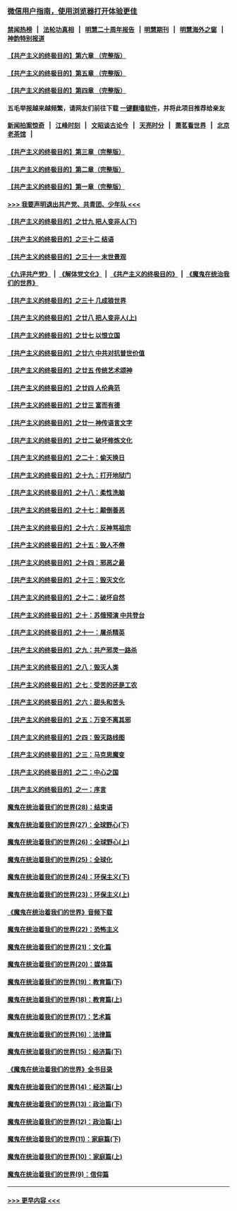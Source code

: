 ### [微信用户指南，使用浏览器打开体验更佳](https://github.com/gfw-breaker/banned-news1/blob/master/indexes/wechat-guide.md?t=0)
#### [禁闻热榜](热点新闻.md?t=0)  &nbsp;&nbsp;|&nbsp;&nbsp; [法轮功真相](https://github.com/gfw-breaker/truth/blob/master/README.md?t=0) &nbsp;&nbsp;|&nbsp;&nbsp; [明慧二十周年报告](https://github.com/gfw-breaker/mh-reports/blob/master/README.md?t=0) &nbsp;&nbsp;|&nbsp;&nbsp;[明慧期刊](https://github.com/gfw-breaker/mh-qikan) &nbsp;&nbsp;|&nbsp;&nbsp; [明慧海外之窗](https://github.com/gfw-breaker/mh-news/blob/master/README.md?t=0) &nbsp;&nbsp;|&nbsp;&nbsp; [神韵特别报道](https://github.com/gfw-breaker/mh-news/blob/master/shenyun.md?t=0)
#### [【共产主义的终极目的】第六章 （完整版）](../pages/nsc422/n11428913.md?t=02070501) 
#### [【共产主义的终极目的】第五章 （完整版）](../pages/nsc422/n11428912.md?t=02070501) 
#### [【共产主义的终极目的】第四章 （完整版）](../pages/nsc422/n11428907.md?t=02070501) 
#### 五毛举报越来越频繁，请网友们前往下载 [一键翻墙软件](https://github.com/gfw-breaker/ssr-accounts)，并将此项目推荐给亲友
#### [新闻拍案惊奇](https://github.com/gfw-breaker/banned-news1/blob/master/pages/link4.md) &nbsp;&nbsp;|&nbsp;&nbsp; [江峰时刻](https://github.com/gfw-breaker/banned-news1/blob/master/pages/link4.md) &nbsp;&nbsp;|&nbsp;&nbsp; [文昭谈古论今](https://github.com/gfw-breaker/banned-news1/blob/master/pages/link4.md) &nbsp;&nbsp;|&nbsp;&nbsp; [天亮时分](https://github.com/gfw-breaker/banned-news1/blob/master/pages/link4.md) &nbsp;&nbsp;|&nbsp;&nbsp; [萧茗看世界](https://github.com/gfw-breaker/banned-news1/blob/master/pages/link4.md) &nbsp;&nbsp;|&nbsp;&nbsp; [北京老茶馆](https://github.com/gfw-breaker/banned-news1/blob/master/pages/link4.md) &nbsp;&nbsp;|&nbsp;&nbsp; 
#### [【共产主义的终极目的】第三章（完整版）](../pages/nsc422/n11428848.md?t=02070501) 
#### [【共产主义的终极目的】第二章（完整版）](../pages/nsc422/n11428831.md?t=02070501) 
#### [【共产主义的终极目的】第一章（完整版）](../pages/nsc422/n11417651.md?t=02070501) 
#### [>>> 我要声明退出共产党、共青团、少年队 <<<](https://github.com/begood0513/goodnews/blob/master/quit/letter.md) 
#### [【共产主义的终极目的】之廿九 把人变非人(下)](../pages/nsc422/n11344140.md?t=02070501) 
#### [【共产主义的终极目的】之三十二 结语](../pages/nsc422/n11360535.md?t=02070501) 
#### [【共产主义的终极目的】之三十一 末世景观](../pages/nsc422/n11351129.md?t=02070501) 
#### [《九评共产党》](https://github.com/begood0513/9ping.md/blob/master/README.md) &nbsp;|&nbsp; [《解体党文化》](../../../../jtdwh.md/blob/master/README.md)  &nbsp;|&nbsp; [《共产主义的终极目的》](../../../../gczydzjmd.md/blob/master/README.md) &nbsp;|&nbsp; [《魔鬼在统治我们的世界》](../../../../mgztzwmdsj.md/blob/master/README.md) 
#### [【共产主义的终极目的】之三十 几成狼世界](../pages/nsc422/n11348280.md?t=02070501) 
#### [【共产主义的终极目的】之廿八 把人变非人(上)](../pages/nsc422/n11340492.md?t=02070501) 
#### [【共产主义的终极目的】之廿七 以恨立国](../pages/nsc422/n11336944.md?t=02070501) 
#### [【共产主义的终极目的】之廿六 中共对抗普世价值](../pages/nsc422/n11324785.md?t=02070501) 
#### [【共产主义的终极目的】之廿五 传统艺术颂神](../pages/nsc422/n11296396.md?t=02070501) 
#### [【共产主义的终极目的】之廿四 人伦典范](../pages/nsc422/n11296397.md?t=02070501) 
#### [【共产主义的终极目的】之廿三 富而有德](../pages/nsc422/n11283598.md?t=02070501) 
#### [【共产主义的终极目的】之廿一 神传语言文字](../pages/nsc422/n11263265.md?t=02070501) 
#### [【共产主义的终极目的】之廿二 破坏修炼文化](../pages/nsc422/n11245728.md?t=02070501) 
#### [【共产主义的终极目的】之二十：偷天换日](../pages/nsc422/n11238846.md?t=02070501) 
#### [【共产主义的终极目的】之十九：打开地狱门](../pages/nsc422/n11206376.md?t=02070501) 
#### [【共产主义的终极目的】之十八：柔性洗脑](../pages/nsc422/n11199994.md?t=02070501) 
#### [【共产主义的终极目的】之十七：颠倒善恶](../pages/nsc422/n11179782.md?t=02070501) 
#### [【共产主义的终极目的】之十六：反神骂祖宗](../pages/nsc422/n11166798.md?t=02070501) 
#### [【共产主义的终极目的】之十五：毁人不倦](../pages/nsc422/n11166792.md?t=02070501) 
#### [【共产主义的终极目的】之十四：邪恶之最](../pages/nsc422/n11150249.md?t=02070501) 
#### [【共产主义的终极目的】之十三：毁灭文化](../pages/nsc422/n11135227.md?t=02070501) 
#### [【共产主义的终极目的】之十二：破坏自然](../pages/nsc422/n11135214.md?t=02070501) 
#### [【共产主义的终极目的】之十：苏俄预演 中共登台](../pages/nsc422/n11118424.md?t=02070501) 
#### [【共产主义的终极目的】之十一：屠杀精英](../pages/nsc422/n11118442.md?t=02070501) 
#### [【共产主义的终极目的】之九：共产邪灵一路杀](../pages/nsc422/n11114139.md?t=02070501) 
#### [【共产主义的终极目的】之八：毁灭人类](../pages/nsc422/n11108503.md?t=02070501) 
#### [【共产主义的终极目的】之七：受苦的还是工农](../pages/nsc422/n11101809.md?t=02070501) 
#### [【共产主义的终极目的】之六：甜头和苦头](../pages/nsc422/n11096971.md?t=02070501) 
#### [【共产主义的终极目的】之五：万变不离其邪](../pages/nsc422/n11091285.md?t=02070501) 
#### [【共产主义的终极目的】之四：毁灭路线图](../pages/nsc422/n11086284.md?t=02070501) 
#### [【共产主义的终极目的】之三：马克思魔变](../pages/nsc422/n11061941.md?t=02070501) 
#### [【共产主义的终极目的】之二：中心之国](../pages/nsc422/n11047728.md?t=02070501) 
#### [【共产主义的终极目的】之一：序言](../pages/nsc422/n11086077.md?t=02070501) 
#### [魔鬼在统治着我们的世界(28)：结束语](../pages/nsc422/n10936246.md?t=02070501) 
#### [魔鬼在统治着我们的世界(27)：全球野心(下)](../pages/nsc422/n10928319.md?t=02070501) 
#### [魔鬼在统治着我们的世界(26)：全球野心(上)](../pages/nsc422/n10900318.md?t=02070501) 
#### [魔鬼在统治着我们的世界(25)：全球化](../pages/nsc422/n10788205.md?t=02070501) 
#### [魔鬼在统治着我们的世界(24)：环保主义(下)](../pages/nsc422/n10695307.md?t=02070501) 
#### [魔鬼在统治着我们的世界(23)：环保主义(上)](../pages/nsc422/n10688613.md?t=02070501) 
#### [《魔鬼在统治着我们的世界》音频下载](../pages/nsc422/n10635553.md?t=02070501) 
#### [魔鬼在统治着我们的世界(22)：恐怖主义](../pages/nsc422/n10614727.md?t=02070501) 
#### [魔鬼在统治着我们的世界(21)：文化篇](../pages/nsc422/n10597706.md?t=02070501) 
#### [魔鬼在统治着我们的世界(20)：媒体篇](../pages/nsc422/n10586579.md?t=02070501) 
#### [魔鬼在统治着我们的世界(19)：教育篇(下)](../pages/nsc422/n10564808.md?t=02070501) 
#### [魔鬼在统治着我们的世界(18)：教育篇(上)](../pages/nsc422/n10526970.md?t=02070501) 
#### [魔鬼在统治着我们的世界(17)：艺术篇](../pages/nsc422/n10499093.md?t=02070501) 
#### [魔鬼在统治着我们的世界(16)：法律篇](../pages/nsc422/n10485969.md?t=02070501) 
#### [魔鬼在统治着我们的世界(15)：经济篇(下)](../pages/nsc422/n10469975.md?t=02070501) 
#### [《魔鬼在统治着我们的世界》全书目录](../pages/nsc422/n10464261.md?t=02070501) 
#### [魔鬼在统治着我们的世界(14)：经济篇(上)](../pages/nsc422/n10457370.md?t=02070501) 
#### [魔鬼在统治着我们的世界(13)：政治篇(下)](../pages/nsc422/n10448270.md?t=02070501) 
#### [魔鬼在统治着我们的世界(12)：政治篇(上)](../pages/nsc422/n10444576.md?t=02070501) 
#### [魔鬼在统治着我们的世界(11)：家庭篇(下)](../pages/nsc422/n10440961.md?t=02070501) 
#### [魔鬼在统治着我们的世界(10)：家庭篇(上)](../pages/nsc422/n10435448.md?t=02070501) 
#### [魔鬼在统治着我们的世界(9)：信仰篇](../pages/nsc422/n10432159.md?t=02070501) 

----
#### [ >>> 更早内容 <<< ](../indexes/nsc422-earlier.md)

